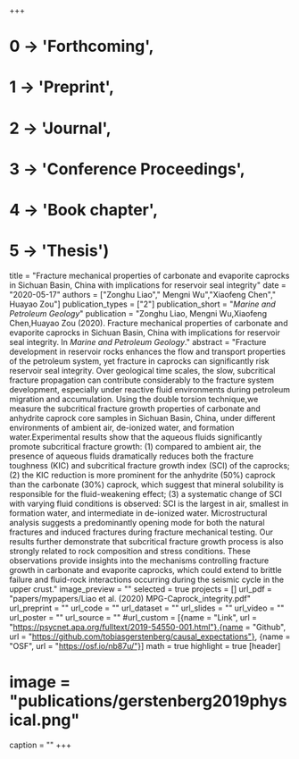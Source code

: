 +++
# 0 -> 'Forthcoming',
# 1 -> 'Preprint',
# 2 -> 'Journal',
# 3 -> 'Conference Proceedings',
# 4 -> 'Book chapter',
# 5 -> 'Thesis')

title = "Fracture mechanical properties of carbonate and evaporite caprocks in Sichuan Basin, China with implications for reservoir seal integrity"
date = "2020-05-17"
authors = ["Zonghu Liao"," Mengni Wu","Xiaofeng Chen"," Huayao Zou"]
publication_types = ["2"]
publication_short = "_Marine and Petroleum Geology_"
publication = "Zonghu Liao, Mengni Wu,Xiaofeng Chen,Huayao Zou (2020). Fracture mechanical properties of carbonate and evaporite caprocks in Sichuan Basin, China with implications for reservoir seal integrity. In _Marine and Petroleum Geology_."
abstract = "Fracture development in reservoir rocks enhances the flow and transport properties of the petroleum system, yet fracture in caprocks can significantly risk reservoir seal integrity. Over geological time scales, the slow, subcritical fracture propagation can contribute considerably to the fracture system development, especially under reactive fluid environments during petroleum migration and accumulation. Using the double torsion technique,we measure the subcritical fracture growth properties of carbonate and anhydrite caprock core samples in Sichuan Basin, China, under different environments of ambient air, de-ionized water, and formation water.Experimental results show that the aqueous fluids significantly promote subcritical fracture growth: (1) compared to ambient air, the presence of aqueous fluids dramatically reduces both the fracture toughness (KIC) and subcritical fracture growth index (SCI) of the caprocks; (2) the KIC reduction is more prominent for the anhydrite (50%) caprock than the carbonate (30%) caprock, which suggest that mineral solubility is responsible for the fluid-weakening effect; (3) a systematic change of SCI with varying fluid conditions is observed: SCI is the largest in air, smallest in formation water, and intermediate in de-ionized water. Microstructural analysis suggests a predominantly opening mode for both the natural fractures and induced fractures during fracture mechanical testing. Our results further demonstrate that subcritical fracture growth process is also strongly related to rock composition and stress conditions. These observations provide insights into the mechanisms controlling fracture growth in carbonate and evaporite caprocks, which could extend to brittle failure and fluid-rock interactions occurring during the seismic cycle in the upper crust."
image_preview = ""
selected = true
projects = []
url_pdf = "papers/mypapers/Liao et al. (2020) MPG-Caprock_integrity.pdf"
url_preprint = ""
url_code = ""
url_dataset = ""
url_slides = ""
url_video = ""
url_poster = ""
url_source = ""
#url_custom = [{name = "Link", url = "https://psycnet.apa.org/fulltext/2019-54550-001.html"},{name = "Github", url = "https://github.com/tobiasgerstenberg/causal_expectations"}, {name = "OSF", url = "https://osf.io/nb87u/"}]
math = true
highlight = true
[header]
# image = "publications/gerstenberg2019physical.png"
caption = ""
+++